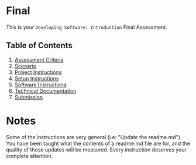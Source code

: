 # Final

This is your `Developing Software: Introduction` Final Assessment.

## Table of Contents

  1. [Assessment Criteria](./criteria.md)
  2. [Scenario](./scenario.md)
  2. [Project Instructions](./project-instructions.md)
  3. [Setup Instructions](./setup-instructions.md)
  4. [Software Instructions](./software-instructions.md)
  5. [Technical Documentation](./documentation.md)
  4. [Submission](./submission.md)

# Notes
Some of the instructions are very general (i.e: "Update the readme.md"). You have been taught what the contents of a readme.md file are for, and the quality of these updates will be measured. Every instruction deserves your complete attention.